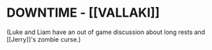 # DOWNTIME - [[VALLAKI]]

(Luke and Liam have an out of game discussion about long rests and [[Jerry]]'s zombie curse.)